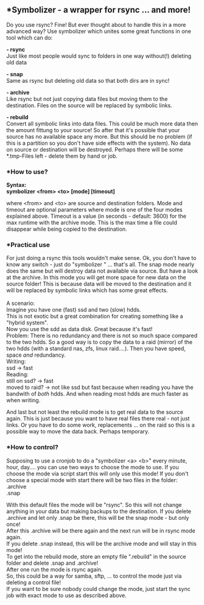 <h2>*Symbolizer - a wrapper for rsync ... and more!</h2>

Do you use rsync? Fine!
But ever thought about to handle this in a more advanced way?
Use symbolizer which unites some great functions in one tool 
which can do:

<b>- rsync <br></b>
Just like most people would sync to folders in one way without(!) deleting old data

<b>- snap <br></b>
Same as rsync but deleting old data so that both dirs are in sync!

<b>- archive <br></b>
Like rsync but not just copying data files but moving them to the destination.
Files on the source will be replaced by symbolic links.

<b>- rebuild<br></b>
Convert all symbolic links into data files.
This could be much more data then the amount fittung to your source!
So after that it's possible that your source has no available space any more.
But this should be no problem (if this is a partition so you don't have side effects with the system).
No data on source or destination will be destroyed. 
Perhaps there will be some *.tmp-Files left - delete them by hand or job. 


<h3>*How to use?</h3>

<b>Syntax:<br>
symbolizer &lt;from&gt; &lt;to&gt; [mode] [timeout]</b>

where &lt;from&gt; and &lt;to&gt; are source and destination folders.
Mode and timeout are optional parameters where mode is one of the four modes explained above.
Timeout is a value (in seconds - default: 3600) for the max runtime with the archive mode.
This is the max time a file could disappear while being copied to the destination.


<h3>*Practical use</h3>

For just doing a rsync this tools wouldn't make sense.
Ok, you don't have to know any switch - just do "symbolizer <from> <to>" ... that's all.
The snap mode nearly does the same but will destroy data not available via source.
But have a look at the archive. In this mode you will get more space for new data on the
source folder! This is because data will be moved to the destination and it will be replaced by symbolic links which
has some great effects. <br><br>
A scenario:<br>
Imagine you have one (fast) ssd and two (slow) hdds.<br>
This is not exotic but a great combination for creating something like a "hybrid system".<br>
Now you use the sdd as data disk. Great because it's fast!<br>
Problem: There is no redundancy and there is not so much space compared to the two hdds.
So a good way is to copy the data to a raid (mirror) of the two hdds (with a standard nas, zfs, linux raid....).
Then you have speed, space _and_ redundancy.
<br>
Writing: <br>
ssd -&gt; fast<br>
Reading: <br>
still on ssd? -&gt; fast <br>
moved to raid? -&gt; not like ssd but fast because when reading you have the bandwith of _both_ hdds.
And when reading most hdds are much faster as when writing.

And last but not least the rebuild mode is to get real data to the source again.
This is just because you want to have real files there real - not just links.
Or you have to do some work, replacements ... on the raid so this is a possible way to move the data back.
Perhaps temporary. 


<h3>*How to control?</h3>

Supposing to use a cronjob to do a "symbolizer &lt;a&gt; &lt;b&gt;" every minute, hour, day.... you can use two ways to 
choose the mode to use.
If you choose the mode via script start this will only use this mode!
If you don't choose a special mode with start there will be two files in the folder:<br>
.archive<br>
.snap<br>

With this default files the mode will be "rsync". So this will not change anything in your data but making backups to the destination.
If you delete .archive and let only .snap be there, this will be the snap mode - but only once!<br>
After this .archive will be there again and the next run will be in rsync mode again.<br>
If you delete .snap instead, this will be the archive mode and will stay in this mode!<br>
To get into the rebuild mode, store an empty file ".rebuild" in the source folder and delete .snap and .archive!<br>
After one run the mode is rsync again.
<br>
So, this could be a way for samba, sftp, ... to control the mode just via deleting a control file!<br>
If you want to be sure nobody could change the mode, just start the sync job with exact mode to use as described above.

